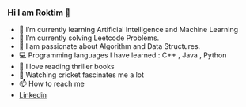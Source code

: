 ### Hi I am Roktim 🙂	

- 🌱 I’m currently learning Artificial Intelligence and Machine Learning
- 🤔 I’m currently solving Leetcode Problems.
- 💬 I am passionate about Algorithm and Data Structures.
- 💻 Programming languages I have learned : C++ , Java , Python
- 📘 I love reading thriller books
- 🏏 Watching cricket fascinates me a lot
- 📫 How to reach me 
- [Linkedin](https://www.linkedin.com/in/reza-md-ruhul-roktim-9402a2222/)
